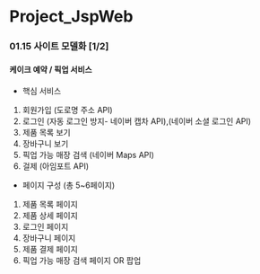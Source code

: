 # Project_JspWeb

### 01.15 사이트 모델화 [1/2]

#### 케이크 예약 / 픽업 서비스

- 핵심 서비스
1. 회원가입 (도로명 주소 API)
2. 로그인 (자동 로그인 방지- 네이버 캡차 API),(네이버 소셜 로그인 API)
3. 제품 목록 보기
4. 장바구니 보기
5. 픽업 가능 매장 검색 (네이버 Maps API)
6. 걸제 (아임포트 API)

- 페이지 구성 (총 5~6페이지)
1. 제품 목록 페이지
2. 제품 상세 페이지
3. 로그인 페이지
4. 장바구니 페이지
5. 제품 결제 페이지
6. 픽업 가능 매장 검색 페이지 OR 팝업 
